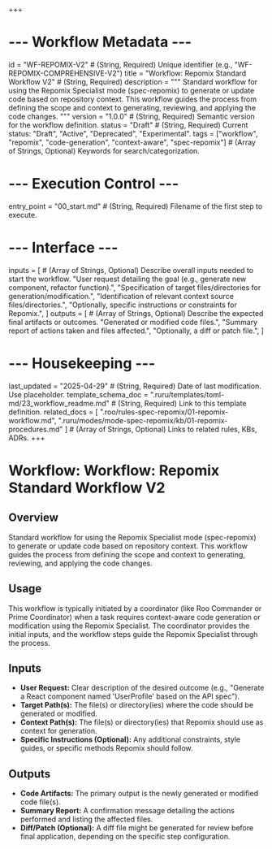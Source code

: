 +++
# --- Workflow Metadata ---
id = "WF-REPOMIX-V2" # (String, Required) Unique identifier (e.g., "WF-REPOMIX-COMPREHENSIVE-V2")
title = "Workflow: Repomix Standard Workflow V2" # (String, Required)
description = """
Standard workflow for using the Repomix Specialist mode (spec-repomix)
to generate or update code based on repository context. This workflow guides
the process from defining the scope and context to generating, reviewing,
and applying the code changes.
"""
version = "1.0.0" # (String, Required) Semantic version for the workflow definition.
status = "Draft" # (String, Required) Current status: "Draft", "Active", "Deprecated", "Experimental".
tags = ["workflow", "repomix", "code-generation", "context-aware", "spec-repomix"] # (Array of Strings, Optional) Keywords for search/categorization.

# --- Execution Control ---
entry_point = "00_start.md" # (String, Required) Filename of the first step to execute.

# --- Interface ---
inputs = [ # (Array of Strings, Optional) Describe overall inputs needed to start the workflow.
    "User request detailing the goal (e.g., generate new component, refactor function).",
    "Specification of target files/directories for generation/modification.",
    "Identification of relevant context source files/directories.",
    "Optionally, specific instructions or constraints for Repomix.",
]
outputs = [ # (Array of Strings, Optional) Describe the expected final artifacts or outcomes.
    "Generated or modified code files.",
    "Summary report of actions taken and files affected.",
    "Optionally, a diff or patch file.",
]

# --- Housekeeping ---
last_updated = "2025-04-29" # (String, Required) Date of last modification. Use placeholder.
template_schema_doc = ".ruru/templates/toml-md/23_workflow_readme.md" # (String, Required) Link to this template definition.
related_docs = [
    ".roo/rules-spec-repomix/01-repomix-workflow.md",
    ".ruru/modes/mode-spec-repomix/kb/01-repomix-procedures.md"
] # (Array of Strings, Optional) Links to related rules, KBs, ADRs.
+++

# Workflow: Workflow: Repomix Standard Workflow V2

## Overview

Standard workflow for using the Repomix Specialist mode (spec-repomix)
to generate or update code based on repository context. This workflow guides
the process from defining the scope and context to generating, reviewing,
and applying the code changes.

## Usage

This workflow is typically initiated by a coordinator (like Roo Commander or Prime Coordinator) when a task requires context-aware code generation or modification using the Repomix Specialist. The coordinator provides the initial inputs, and the workflow steps guide the Repomix Specialist through the process.

## Inputs

*   **User Request:** Clear description of the desired outcome (e.g., "Generate a React component named 'UserProfile' based on the API spec").
*   **Target Path(s):** The file(s) or directory(ies) where the code should be generated or modified.
*   **Context Path(s):** The file(s) or directory(ies) that Repomix should use as context for generation.
*   **Specific Instructions (Optional):** Any additional constraints, style guides, or specific methods Repomix should follow.

## Outputs

*   **Code Artifacts:** The primary output is the newly generated or modified code file(s).
*   **Summary Report:** A confirmation message detailing the actions performed and listing the affected files.
*   **Diff/Patch (Optional):** A diff file might be generated for review before final application, depending on the specific step configuration.
